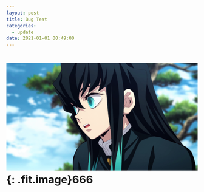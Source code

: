 ```yaml
---
layout: post
title: Bug Test
categories:
  - update
date: 2021-01-01 00:49:00
---
```


# <img src="/uploads/headphoto-1.png" class="fit image">{: .fit.image}666
